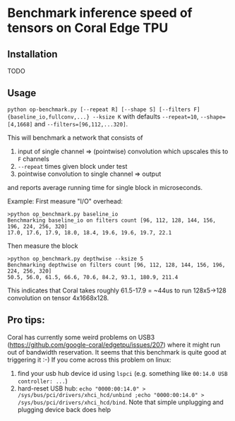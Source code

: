 # Benchmark inference speed of tensors on Coral Edge TPU

## Installation
TODO

## Usage

`python op-benchmark.py [--repeat R] [--shape S] [--filters F] {baseline_io,fullconv,...} --ksize K`
with defaults `--repeat=10`, `--shape=[4,1668]` and `--filters=[96,112,...320]`.

This will benchmark a network that consists of
1) input of single channel => (pointwise) convolution which upscales this to `F` channels
2) `--repeat` times given block under test
3) pointwise convolution to single channel => output

and reports average running time for single block in microseconds.

Example:
First measure "I/O" overhead:
```
>python op_benchmark.py baseline_io
Benchmarking baseline_io on filters count [96, 112, 128, 144, 156, 196, 224, 256, 320]
17.0, 17.6, 17.9, 18.0, 18.4, 19.6, 19.6, 19.7, 22.1
```

Then measure the block
```
>python op_benchmark.py depthwise --ksize 5
Benchmarking depthwise on filters count [96, 112, 128, 144, 156, 196, 224, 256, 320]
50.5, 56.0, 61.5, 66.6, 70.6, 84.2, 93.1, 180.9, 211.4
```

This indicates that Coral takes roughly 61.5-17.9 = ~44us to run 128x5->128 convolution on tensor 4x1668x128.

## Pro tips:
Coral has currently some weird problems on USB3 (https://github.com/google-coral/edgetpu/issues/207) where it might run out of bandwidth reservation. 
It seems that this benchmark is quite good at triggering it :-)
If you come across this problem on linux:
1) find your usb hub device id using `lspci` (e.g. something like `00:14.0 USB controller: ...`)
2) hard-reset USB hub: `echo "0000:00:14.0" > /sys/bus/pci/drivers/xhci_hcd/unbind ;echo "0000:00:14.0" > /sys/bus/pci/drivers/xhci_hcd/bind`. Note that simple unplugging and plugging device back does help
